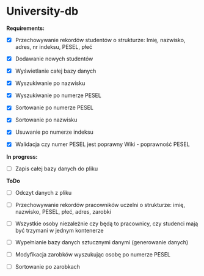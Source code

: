 # University-db



**Requirements:**

- [x]  Przechowywanie rekordów studentów o strukturze: Imię, nazwisko,
       adres, nr indeksu, PESEL, płeć
              
- [x]  Dodawanie nowych studentów
       
- [x]  Wyświetlanie całej bazy danych
       
- [x]  Wyszukiwanie po nazwisku
       
- [x]  Wyszukiwanie po numerze PESEL
       
- [x]  Sortowanie po numerze PESEL

- [x]  Sortowanie po nazwisku
       
- [x]  Usuwanie po numerze indeksu

- [x] Walidacja czy numer PESEL jest poprawny Wiki - poprawność PESEL
  

**In progress:**

- [ ] Zapis całej bazy danych do pliku


**ToDo**

- [ ] Odczyt danych z pliku

- [ ]  Przechowywanie rekordów pracowników uczelni o strukturze: imię, nazwisko, PESEL, płeć, adres, zarobki

- [ ]  Wszystkie osoby niezależnie czy będą to pracownicy, czy studenci mają być trzymani w jednym kontenerze

- [ ]  Wypełnianie bazy danych sztucznymi danymi (generowanie danych)

- [ ]  Modyfikacja zarobków wyszukując osobę po numerze PESEL 

- [ ]  Sortowanie po zarobkach 